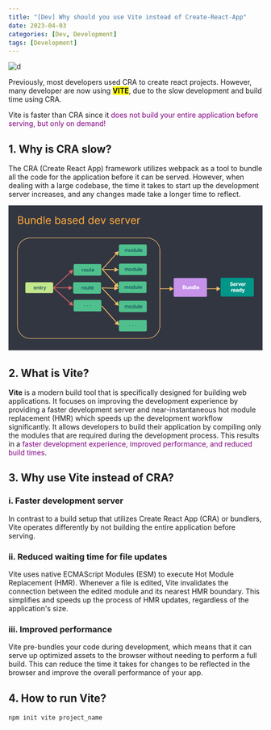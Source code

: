 ```yaml
---
title: "[Dev] Why should you use Vite instead of Create-React-App"
date: 2023-04-03
categories: [Dev, Development]
tags: [Development]
---
```


![d](https://blog.replit.com/images/vite/logo.png?v=1633494468599)

Previously, most developers used CRA to create react projects. However, many developer are now using <span style="background: yellow">**VITE**</span>, due to the slow development and build time using CRA.

Vite is faster than CRA since it <span style="color: purple"> does not build your entire application before serving, but only on demand!</span>

## 1. Why is CRA slow?

The CRA (Create React App) framework utilizes webpack as a tool to bundle all the code for the application before it can be served. However, when dealing with a large codebase, the time it takes to start up the development server increases, and any changes made take a longer time to reflect.

![d](/assets/img/react/cra_bundle.png)

## 2. What is Vite?

**Vite** is a modern build tool that is specifically designed for building web applications. It focuses on improving the development experience by providing a faster development server and near-instantaneous hot module replacement (HMR) which speeds up the development workflow significantly. It allows developers to build their application by compiling only the modules that are required during the development process. This results in a <span style="color: purple">faster development experience, improved performance, and reduced build times</span>.

## 3. Why use Vite instead of CRA?

### i. Faster development server

In contrast to a build setup that utilizes Create React App (CRA) or bundlers, Vite operates differently by not building the entire application before serving.

### ii. Reduced waiting time for file updates

Vite uses native ECMAScript Modules (ESM) to execute Hot Module Replacement (HMR). Whenever a file is edited, Vite invalidates the connection between the edited module and its nearest HMR boundary. This simplifies and speeds up the process of HMR updates, regardless of the application's size.

### iii. Improved performance

Vite pre-bundles your code during development, which means that it can serve up optimized assets to the browser without needing to perform a full build. This can reduce the time it takes for changes to be reflected in the browser and improve the overall performance of your app.

## 4. How to run Vite?

```text
npm init vite project_name
```
